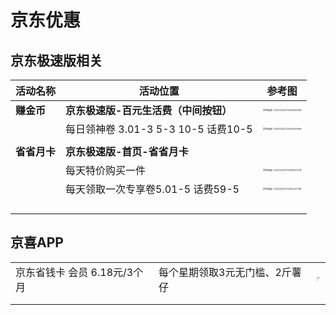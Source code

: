 # 京东优惠



## 京东极速版相关

| 活动名称     | 活动位置                              | 参考图                                                       |
| ------------ | ------------------------------------- | ------------------------------------------------------------ |
| **赚金币**   | **京东极速版-百元生活费（中间按钮）** | <img src="C:\Users\Air\AppData\Roaming\Typora\typora-user-images\image-20210417005242036.png" alt="image-20210417005242036" style="zoom:25%;" /> |
|              | 每日领神卷 3.01-3  5-3 10-5 话费10-5  | <img src="C:\Users\Air\AppData\Roaming\Typora\typora-user-images\image-20210417005251956.png" alt="image-20210417005251956" style="zoom:25%;" /> |
|              |                                       |                                                              |
| **省省月卡** | **京东极速版-首页-省省月卡**          |                                                              |
|              | 每天特价购买一件                      | <img src="C:\Users\Air\AppData\Roaming\Typora\typora-user-images\image-20210417004833178.png" alt="image-20210417004833178" style="zoom: 25%;" /> |
|              | 每天领取一次专享卷5.01-5  话费59-5    | <img src="C:\Users\Air\AppData\Roaming\Typora\typora-user-images\image-20210417005112748.png" alt="image-20210417005112748" style="zoom:25%;" /> |
|              |                                       |                                                              |
|              |                                       |                                                              |
|              |                                       |                                                              |
|              |                                       |                                                              |



## 京喜APP

|                                |                                |                                                              |
| ------------------------------ | ------------------------------ | ------------------------------------------------------------ |
| 京东省钱卡   会员 6.18元/3个月 | 每个星期领取3元无门槛、2斤薯仔 | <img src="file:///D:\DATA\Documents\Tencent Files\250740270\Image\C2C\F442F03957579B4508DAEBE1FC94F6BD.png" alt="img" style="zoom:15%;" /> |
|                                |                                |                                                              |
|                                |                                |                                                              |

